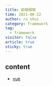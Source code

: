 ```yaml
---
title: 前端框架
time: 2021-06-22
author: ru shui
category: framework
tag:
  - framework
visitor: false
article: true
sticky: true
---
```


## content

- [vue](./vue/README.md)

